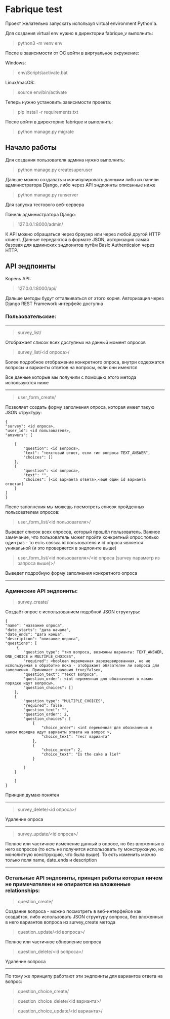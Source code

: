 # Fabrique test

Проект желательно запускать используя virtual environment Python'a. 

Для создания virtual env нужно в директории fabrique_v выполнить:
> python3 -m venv env

После в зависимости от ОС войти в виртуальное окружение:

Windows:
>env\Scripts\activate.bat

Linux/macOS:
>source env/bin/activate

Теперь нужно установить зависимости проекта:
>pip install -r requirements.txt

После войти в директорию fabrique и выполнить:
>python manage.py migrate

## Начало работы

Для создания пользователя админа нужно выполнить:
>python manage.py createsuperuser

Дальше можно создавать и манипулировать данными либо из панели администратора Django, либо через API эндпоинты описанные ниже

>python manage.py runserver

Для запуска тестового веб-сервера

Панель администратора Django:
>127.0.0.1:8000/admin/

К API можно обращаться через браузер или через любой другой HTTP клиент. Данные передаются в формате JSON, авторизация самая базовая для админских эндпоинтов путём Basic Authenticaion через HTTP.


## API эндпоинты

Корень API:
>127.0.0.1:8000/api/

Дальше методы будут отталкиваться от этого корня. Авторизация через Django REST Framework интерфейс доступна

### Пользовательские:

---

>survey_list/

Отображает список всех доступных на данный момент опросов

>survey_list/<id опроса>/

Более подробное отображение конкретного опроса, внутри содержатся вопросы и варианты ответов на вопросы, если они имеются

Все данные которые мы получили с помощью этого метода используются ниже

---
>user_form_create/

Позволяет создать форму заполнения опроса, которая имеет такую JSON структуру:


    {
    "survey": <id опроса>,
    "user_id": <id пользователя>,
    "answers": [

        {
            "question": <id вопроса>,
            "text": "текстовый ответ, если тип вопроса TEXT_ANSWER",
            "choices": []
        },
        {
            "question": <id вопроса>,
            "text": "",
            "choices": [<id варианта ответа>,<ещё один id варианта ответа>]
        }
    ]
    }


После заполнения мы можешь посмотреть список пройденных пользователем опросов:
>user_form_list/<id пользователя>/

Выведет список всех опросов, который прошёл пользователь. Важное замечание, что пользователь может пройти конкретный опрос только один раз - то есть связка id пользователя и id опроса является уникальной (и это проверяется в эндпоинте выше)

>user_form_list/<id пользователя>/<id опроса (survey параметр из запроса выше)>/

Выведет подробную форму заполнения конкретного опроса

---

### Админские API эндпоинты:

>survey_create/

Создаёт опрос с использованием подобной JSON структуры:

    {
    "name": "название опроса",
    "date_starts": "дата начала",
    "date_ends": "дата конца",
    "description": "описание опроса",
    "questions": [
         {            
            "question_type": "тип вопроса, возможны варианты: TEXT_ANSWER, ONE_CHOICE и MULTIPLE_CHOICES",
            "required": <boolean переменная зарезервированная, но не используемая в обработке пока - отображает обязателен ли вопроса для заполнения. Принимает значения true/false>,
            "question_text": "текст вопроса",
            "question_order": <int переменная для обозначения в каком порядке идут вопросы>,
            "question_choices": []
        },
        {
            "question_type": "MULTIPLE_CHOICES",
            "required": false,
            "question_text": "",
            "question_order": 2,
            "question_choices": [
                {
                    "choice_order": <int переменная для обозначения в каком порядке идут варианты ответа на вопрос >,
                    "choice_text": "тест варианта"
                },
                {
                    "choice_order": 2,
                    "choice_text": "Is the cake a lie?"
                }
                
            ]
        }

        ]
    }

Принцип думаю понятен

---
>survey_delete/<id опроса>/

Удаление опроса

---

>survey_update/<id опроса>/

Полное или частичное изменение данный в опросе, но без вложенных в него вопросов (то есть не получится использовать ту монструозную, но монолитную конструкцию, что была выше). То есть изменить можно только поля name, date_ends и description

---

### Остальные API эндпоинты, принцип работы которых ничем не примечателен и не опирается на вложенные relationships:

>question_create/

Создание вопроса - можно посмотреть в веб-интерфейсе как создаётся, либо использовать JSON структуру вопроса, без вложенных в него вариантов вопроса из survey_create метода

>question_update/<id вопроса>/

Полное или частичное обновление вопроса

>question_delete/<id вопроса>/

Удаление вопроса

---
По тому же принципу работают эти эндпоинты для вариантов ответа на вопрос:

>question_choice_create/

>question_choice_delete/<id варианта>/

>question_choice_update/<id варианта>/
